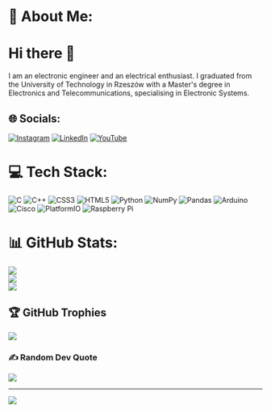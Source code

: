 # 💫 About Me:
# Hi there 👋
I am an electronic engineer and an electrical enthusiast. I graduated from the University of Technology in Rzeszów with a Master's degree in Electronics and Telecommunications, specialising in Electronic Systems.

## 🌐 Socials:
[![Instagram](https://img.shields.io/badge/Instagram-%23E4405F.svg?logo=Instagram&logoColor=white)](https://instagram.com/https://www.instagram.com/szczytu/) [![LinkedIn](https://img.shields.io/badge/LinkedIn-%230077B5.svg?logo=linkedin&logoColor=white)](https://linkedin.com/in/in/paweł-wróbel-965a1b2b4) [![YouTube](https://img.shields.io/badge/YouTube-%23FF0000.svg?logo=YouTube&logoColor=white)](https://youtube.com/@www.youtube.com/@szczytuakapawulonik1123) 

# 💻 Tech Stack:
![C](https://img.shields.io/badge/c-%2300599C.svg?style=for-the-badge&logo=c&logoColor=white) ![C++](https://img.shields.io/badge/c++-%2300599C.svg?style=for-the-badge&logo=c%2B%2B&logoColor=white) ![CSS3](https://img.shields.io/badge/css3-%231572B6.svg?style=for-the-badge&logo=css3&logoColor=white) ![HTML5](https://img.shields.io/badge/html5-%23E34F26.svg?style=for-the-badge&logo=html5&logoColor=white) ![Python](https://img.shields.io/badge/python-3670A0?style=for-the-badge&logo=python&logoColor=ffdd54) ![NumPy](https://img.shields.io/badge/numpy-%23013243.svg?style=for-the-badge&logo=numpy&logoColor=white) ![Pandas](https://img.shields.io/badge/pandas-%23150458.svg?style=for-the-badge&logo=pandas&logoColor=white) ![Arduino](https://img.shields.io/badge/-Arduino-00979D?style=for-the-badge&logo=Arduino&logoColor=white) ![Cisco](https://img.shields.io/badge/cisco-%23049fd9.svg?style=for-the-badge&logo=cisco&logoColor=black) ![PlatformIO](https://img.shields.io/badge/PlatformIO-%23222.svg?style=for-the-badge&logo=platformio&logoColor=%23f5822a) ![Raspberry Pi](https://img.shields.io/badge/-Raspberry_Pi-C51A4A?style=for-the-badge&logo=Raspberry-Pi)
# 📊 GitHub Stats:
![](https://github-readme-stats.vercel.app/api?username=Szczytu&theme=holi&hide_border=false&include_all_commits=false&count_private=false)<br/>
![](https://github-readme-streak-stats.herokuapp.com/?user=Szczytu&theme=holi&hide_border=false)<br/>
![](https://github-readme-stats.vercel.app/api/top-langs/?username=Szczytu&theme=holi&hide_border=false&include_all_commits=false&count_private=false&layout=compact)

## 🏆 GitHub Trophies
![](https://github-profile-trophy.vercel.app/?username=Szczytu&theme=radical&no-frame=false&no-bg=true&margin-w=4)

### ✍️ Random Dev Quote
![](https://quotes-github-readme.vercel.app/api?type=horizontal&theme=radical)

---
[![](https://visitcount.itsvg.in/api?id=Szczytu&icon=0&color=0)](https://visitcount.itsvg.in)

<!-- Proudly created with GPRM ( https://gprm.itsvg.in ) -->
